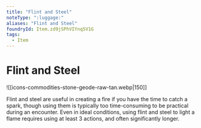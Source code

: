 ```yaml
---
title: "Flint and Steel"
noteType: ":luggage:"
aliases: "Flint and Steel"
foundryId: Item.zd9jSPhVIYnq5V1G
tags:
  - Item
---
```


# Flint and Steel
![[icons-commodities-stone-geode-raw-tan.webp|150]]

Flint and steel are useful in creating a fire if you have the time to catch a spark, though using them is typically too time-consuming to be practical during an encounter. Even in ideal conditions, using flint and steel to light a flame requires using at least 3 actions, and often significantly longer.
